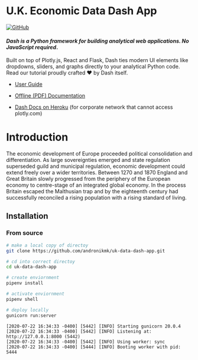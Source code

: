 # U.K. Economic Data Dash App
[![GitHub](https://img.shields.io/github/license/plotly/dash.svg?color=dark-green)](https://github.com/plotly/dash/blob/master/LICENSE)

#### *Dash is a Python framework for building analytical web applications. No JavaScript required*.

Built on top of Plotly.js, React and Flask, Dash ties modern UI elements like dropdowns, sliders, and graphs directly to your analytical Python code. Read our tutorial proudly crafted ❤️ by Dash itself.

- [User Guide](https://dash.plotly.com/getting-started)

- [Offline (PDF) Documentation](https://github.com/plotly/dash-docs/blob/master/pdf-docs/Dash_User_Guide_and_Documentation.pdf)

- [Dash Docs on Heroku](https://dash-docs.herokuapp.com/) (for corporate network that cannot access plotly.com)

# Introduction
The economic development of Europe proceeded political consolidation and differentiation. As large sovereignties emerged and state regulation superseded guild and municipal regulation, economic development could extend freely over a wider territories. Between 1270 and 1870 England and Great Britain slowly progressed from the periphery of the European economy to centre-stage of an integrated global economy. In the process Britain escaped the Malthusian trap and by the eighteenth century had successfully reconciled a rising population with a rising standard of living.


## Installation

### From source

```bash
# make a local copy of directoy
git clone https://github.com/andronikmk/uk-data-dash-app.git

# cd into correct directoy
cd uk-data-dash-app

# create enviornment
pipenv install

# activate enviornment
pipenv shell

# deploy locally
gunicorn run:server
```
```console
[2020-07-22 16:34:33 -0400] [5442] [INFO] Starting gunicorn 20.0.4
[2020-07-22 16:34:33 -0400] [5442] [INFO] Listening at: http://127.0.0.1:8000 (5442)
[2020-07-22 16:34:33 -0400] [5442] [INFO] Using worker: sync
[2020-07-22 16:34:33 -0400] [5444] [INFO] Booting worker with pid: 5444
```

